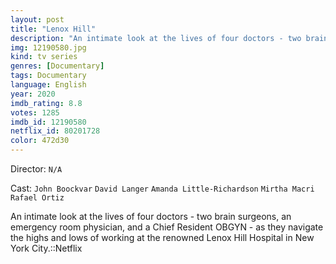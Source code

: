 ```yaml
---
layout: post
title: "Lenox Hill"
description: "An intimate look at the lives of four doctors - two brain surgeons, an emergency room physician, and a Chief Resident OBGYN - as they navigate the highs and lows of working at the renowned Lenox Hill Hospital in New York City.::Netflix.."
img: 12190580.jpg
kind: tv series
genres: [Documentary]
tags: Documentary 
language: English
year: 2020
imdb_rating: 8.8
votes: 1285
imdb_id: 12190580
netflix_id: 80201728
color: 472d30
---
```

Director: `N/A`  

Cast: `John Boockvar` `David Langer` `Amanda Little-Richardson` `Mirtha Macri` `Rafael Ortiz` 

An intimate look at the lives of four doctors - two brain surgeons, an emergency room physician, and a Chief Resident OBGYN - as they navigate the highs and lows of working at the renowned Lenox Hill Hospital in New York City.::Netflix